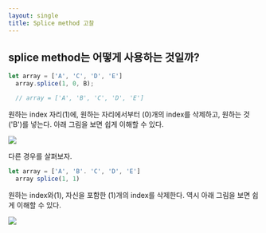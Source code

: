 ```yaml
---
layout: single
title: Splice method 고찰
---
```


<h2>splice method는 어떻게 사용하는 것일까?</h2>

```javascript
let array = ['A', 'C', 'D', 'E']
  array.splice(1, 0, B);

  // array = ['A', 'B', 'C', 'D', 'E']
```

원하는 index 자리(1)에, 원하는 자리에서부터 (0)개의 index를 삭제하고, 원하는 것 ('B')를 넣는다.
아래 그림을 보면 쉽게 이해할 수 있다.

![](https://images.velog.io/images/skagns211/post/c18c1bdd-b166-41e0-a9db-9a9f40efe1e2/slice1.png)

다른 경우를 살펴보자.

```javascript
let array = ['A', 'B'. 'C', 'D', 'E']
  array splice(1, 1)
```

원하는 index와(1), 자신을 포함한 (1)개의 index를 삭제한다.
역시 아래 그림을 보면 쉽게 이해할 수 있다.


![](https://images.velog.io/images/skagns211/post/79add8a4-a300-44fb-afe0-1d229996dbec/slice2.png)
